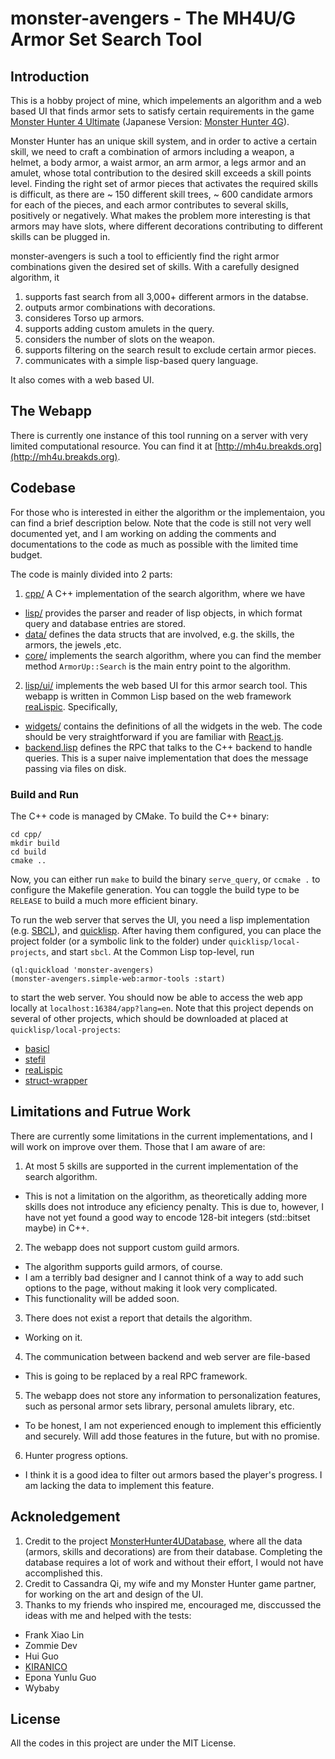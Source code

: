 # monster-avengers - The MH4U/G Armor Set Search Tool

## Introduction
This is a hobby project of mine, which impelements an algorithm and a web based UI that finds armor sets to satisfy certain requirements in the game [Monster Hunter 4 Ultimate](http://www.monsterhunter.com/) (Japanese Version: [Monster Hunter 4G](http://www.capcom.co.jp/monsterhunter/4G/)). 

Monster Hunter has an unique skill system, and in order to active a certain skill, we need to craft a combination of armors including a weapon, a helmet, a body armor, a waist armor, an arm armor, a legs armor and an amulet, whose total contribution to the desired skill exceeds a skill points level. Finding the right set of armor pieces that activates the required skills is difficult, as there are ~ 150 different skill trees, ~ 600 candidate armors for each of the pieces, and each armor contributes to several skills, positively or negatively. What makes the problem more interesting is that armors may have slots, where different decorations contributing to different skills can be plugged in. 

monster-avengers is such a tool to efficiently find the right armor combinations given the desired set of skills. With a carefully designed algorithm, it 

1. supports fast search from all 3,000+ different armors in the databse.
2. outputs armor combinations with decorations.
3. consideres Torso up armors.
4. supports adding custom amulets in the query.
5. considers the number of slots on the weapon.
6. supports filtering on the search result to exclude certain armor pieces.
7. communicates with a simple lisp-based query language.

It also comes with a web based UI.

## The Webapp

There is currently one instance of this tool running on a server with very limited computational resource. You can find it at [http://mh4u.breakds.org](http://mh4u.breakds.org).

## Codebase

For those who is interested in either the algorithm or the implementaion, you can find a brief description below. Note that the code is still not very well documented yet, and I am working on adding the comments and documentations to the code as much as possible with the limited time budget.

The code is mainly divided into 2 parts:

1. [cpp/](https://github.com/breakds/monster-avengers/tree/master/cpp) A C++ implementation of the search algorithm, where we have
  * [lisp/](https://github.com/breakds/monster-avengers/tree/master/cpp/lisp) provides the parser and reader of lisp objects, in which format query and database entries are stored.
  * [data/](https://github.com/breakds/monster-avengers/tree/master/cpp/data) defines the data structs that are involved, e.g. the skills, the armors, the jewels ,etc.
  * [core/](https://github.com/breakds/monster-avengers/tree/master/cpp/core) implements the search algorithm, where you can find the member method `ArmorUp::Search` is the main entry point to the algorithm.
2. [lisp/ui/](https://github.com/breakds/monster-avengers/tree/master/lisp/ui) implements the web based UI for this armor search tool. This webapp is written in Common Lisp based on the web framework [reaLispic](https://github.com/breakds/realispic). Specifically,
  * [widgets/](https://github.com/breakds/monster-avengers/tree/master/lisp/ui/widgets) contains the definitions of all the widgets in the web. The code should be very straightforward if you are familiar with [React.js](http://facebook.github.io/react/).
  * [backend.lisp](https://github.com/breakds/monster-avengers/tree/master/lisp/ui/backend.lisp) defines the RPC that talks to the C++ backend to handle queries. This is a super naive implementation that does the message passing via files on disk. 
 
### Build and Run

The C++ code is managed by CMake. To build the C++ binary:
````
cd cpp/
mkdir build
cd build
cmake ..
````

Now, you can either run `make` to build the binary `serve_query`, or `ccmake .` to configure the Makefile generation. You can toggle the build type to be `RELEASE` to build a much more efficient binary.


To run the web server that serves the UI, you need a lisp implementation (e.g. [SBCL](http://kiranico.com/en/mh4u)), and [quicklisp](http://www.quicklisp.org/). After having them configured, you can place the project folder (or a symbolic link to the folder) under `quicklisp/local-projects`, and start `sbcl`. At the Common Lisp top-level, run
````
(ql:quickload 'monster-avengers)
(monster-avengers.simple-web:armor-tools :start)
````

to start the web server. You should now be able to access the web app locally at `localhost:16384/app?lang=en`. Note that this project depends on several of other projects, which should be downloaded at placed at `quicklisp/local-projects`:
* [basicl](https://github.com/breakds/basicl)
* [stefil](https://github.com/breakds/stefil)
* [reaLispic](https://github.com/breakds/realispic)
* [struct-wrapper](https://github.com/breakds/struct-wrapper)

## Limitations and Futrue Work

There are currently some limitations in the current implementations, and I will work on improve over them. Those that I am aware of are:

1. At most 5 skills are supported in the current implementation of the search algorithm. 
  * This is not a limitation on the algorithm, as theoretically adding more skills does not introduce any eficiency penalty. This is due to, however, I have not yet found a good way to encode 128-bit integers (std::bitset maybe) in C++.
2. The webapp does not support custom guild armors.
  * The algorithm supports guild armors, of course.
  * I am a terribly bad designer and I cannot think of a way to add such options to the page, without making it look very complicated. 
  * This functionality will be added soon.
3. There does not exist a report that details the algorithm.
  * Working on it.
4. The communication between backend and web server are file-based
  * This is going to be replaced by a real RPC framework.
5. The webapp does not store any information to personalization features, such as personal armor sets library, personal amulets library, etc.
  * To be honest, I am not experienced enough to implement this efficiently and securely. Will add those features in the future, but with no promise.
6. Hunter progress options.
  * I think it is a good idea to filter out armors based the player's progress. I am lacking the data to implement this feature.

## Acknoledgement

1. Credit to the project [MonsterHunter4UDatabase](https://github.com/kamegami13/MonsterHunter4UDatabase), where all the data (armors, skills and decorations) are from their database. Completing the database requires a lot of work and without their effort, I would not have accomplished this.
2. Credit to Cassandra Qi, my wife and my Monster Hunter game partner, for working on the art and design of the UI.
3. Thanks to my friends who inspired me, encouraged me, disccussed the ideas with me and helped with the tests:
  * Frank Xiao Lin
  * Zommie Dev
  * Hui Guo
  * [KIRANICO](http://kiranico.com/en/mh4u)
  * Epona Yunlu Guo
  * Wybaby

## License

All the codes in this project are under the MIT License.



